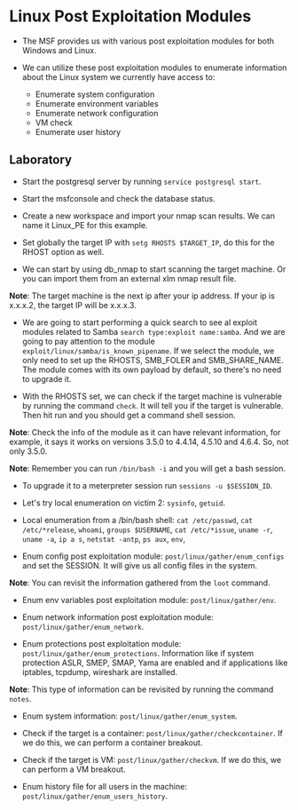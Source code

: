 # Linux Post Exploitation Modules

+ The MSF provides us with various post exploitation modules for both Windows and Linux.

+ We can utilize these post exploitation modules to enumerate information about the Linux system we currently have access to:
    - Enumerate system configuration
    - Enumerate environment variables
    - Enumerate network configuration
    - VM check
    - Enumerate user history

## Laboratory

- Start the postgresql server by running `service postgresql start`.

- Start the msfconsole and check the database status.

- Create a new workspace and import your nmap scan results. We can name it Linux_PE for this example.

- Set globally the target IP with `setg RHOSTS $TARGET_IP`, do this for the RHOST option as well.

- We can start by using db_nmap to start scanning the target machine. Or you can import them from an external xlm nmap result file.

**Note**: The target machine is the next ip after your ip address. If your ip is x.x.x.2, the target IP will be x.x.x.3.

- We are going to start performing a quick search to see al exploit modules related to Samba `search type:exploit name:samba`. And we are going to pay attention to the module `exploit/linux/samba/is_known_pipename`. If we select the module, we only need to set up the RHOSTS, SMB_FOLER and SMB_SHARE_NAME. The module comes with its own payload by default, so there's no need to upgrade it.

- With the RHOSTS set, we can check if the target machine is vulnerable by running the command `check`. It will tell you if the target is vulnerable. Then hit run and you should get a command shell session.

**Note**: Check the info of the module as it can have relevant information, for example, it says it works on versions 3.5.0 to 4.4.14, 4.5.10 and 4.6.4. So, not only 3.5.0.

**Note**: Remember you can run `/bin/bash -i` and you will get a bash session.

- To upgrade it to a meterpreter session run `sessions -u $SESSION_ID`.

- Let's try local enumeration on victim 2: `sysinfo`, `getuid`.

- Local enumeration from a /bin/bash shell: `cat /etc/passwd`, `cat /etc/*release`, `whoami`, `groups $USERNAME`, `cat /etc/*issue`, `uname -r`, `uname -a`, `ip a s`, `netstat -antp`, `ps aux`, `env`, 

- Enum config post exploitation module: `post/linux/gather/enum_configs` and set the SESSION. It will give us all config files in the system.

**Note**: You can revisit the information gathered from the `loot` command.

- Enum env variables post exploitation module: `post/linux/gather/env`.

- Enum network information post exploitation module: `post/linux/gather/enum_network`.

- Enum protections post exploitation module: `post/linux/gather/enum_protections`. Information like if system protection ASLR, SMEP, SMAP, Yama are enabled and if applications like iptables, tcpdump, wireshark are installed.

**Note**: This type of information can be revisited by running the command `notes`.

- Enum system information: `post/linux/gather/enum_system`.

- Check if the target is a container: `post/linux/gather/checkcontainer`. If we do this, we can perform a container breakout.

- Check if the target is VM: `post/linux/gather/checkvm`. If we do this, we can perform a VM breakout.

- Enum history file for all users in the machine: `post/linux/gather/enum_users_history`.
